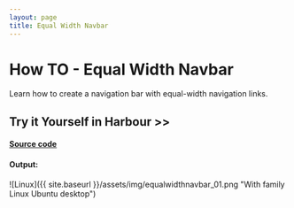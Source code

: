 ```yaml
---
layout: page
title: Equal Width Navbar
---
```


# How TO - Equal Width Navbar

Learn how to create a navigation bar with equal-width navigation links.

## Try it Yourself in Harbour >>

#### [Source code](https://github.com/rjopek/howto/blob/master/src/equalwidthnavbar/equalwidthnavbar.prg)

#### Output:

![Linux]({{ site.baseurl }}/assets/img/equalwidthnavbar_01.png "With family Linux Ubuntu desktop")
